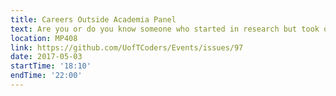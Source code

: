 ```yaml
---
title: Careers Outside Academia Panel
text: Are you or do you know someone who started in research but took opportunities outside academia? Or are you interested in the different paths after a graduate research program? Come to this session where we will have a discussion on these topics.
location: MP408
link: https://github.com/UofTCoders/Events/issues/97
date: 2017-05-03
startTime: '18:10'
endTime: '22:00'
---
```

